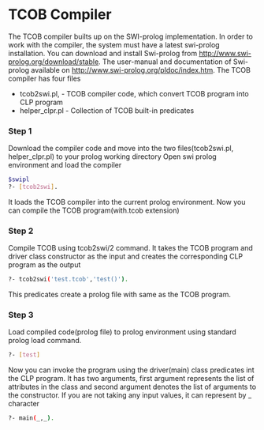 # TCOB Compiler
The TCOB compiler builts up on the SWI-prolog implementation. In order to work with the compiler, the system must have a latest swi-prolog installation. You can download and install Swi-prolog from http://www.swi-prolog.org/download/stable. The user-manual and documentation of Swi-prolog available on http://www.swi-prolog.org/pldoc/index.htm. The TCOB compiler has four files

* tcob2swi.pl, - TCOB compiler code, which convert TCOB program into CLP program
* helper_clpr.pl - Collection of TCOB built-in predicates

### Step 1
Download the compiler code and move into the two files(tcob2swi.pl, helper_clpr.pl) to your prolog working directory
Open swi prolog environment and load the compiler
```sh
$swipl
?- [tcob2swi].
```
It loads the TCOB compiler into the current prolog environment. Now you can compile the TCOB program(with.tcob extension)
### Step 2
Compile TCOB using tcob2swi/2 command. It takes the TCOB program and driver class constructor as the input and creates the corresponding CLP program as the output
```sh
?- tcob2swi('test.tcob','test()').
```
This predicates create a prolog file with same as the TCOB program.

### Step 3

Load compiled code(prolog file) to prolog environment using standard prolog load command.
```sh
?- [test]
```
Now you can invoke the program using the driver(main) class predicates int the CLP program. It has two arguments, first argument represents the list of attributes in the class and second argument denotes the list of arguments to the constructor. If you are not taking any input values, it can represent by _ character 
```sh
?- main(_,_).
```

